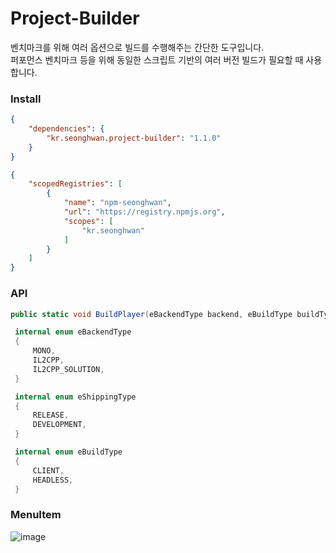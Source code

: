 # Project-Builder

벤치마크를 위해 여러 옵션으로 빌드를 수행해주는 간단한 도구입니다.  
퍼포먼스 벤치마크 등을 위해 동일한 스크립트 기반의 여러 버전 빌드가 필요할 때 사용합니다.  

### Install

```json
{
    "dependencies": {
        "kr.seonghwan.project-builder": "1.1.0"
    }
}
```

```json
{
    "scopedRegistries": [
        {
            "name": "npm-seonghwan",
            "url": "https://registry.npmjs.org",
            "scopes": [
                "kr.seonghwan"
            ]
        }
    ]
}
```





### API

```csharp
public static void BuildPlayer(eBackendType backend, eBuildType buildType, eShippingType shippingType)
```

```csharp
 internal enum eBackendType
 {
     MONO,
     IL2CPP,
     IL2CPP_SOLUTION,
 }

 internal enum eShippingType
 {
     RELEASE,
     DEVELOPMENT,
 }

 internal enum eBuildType
 {
     CLIENT,
     HEADLESS,
 }
```

 ### MenuItem
 ![image](https://user-images.githubusercontent.com/79823287/122322590-a95a2780-cf60-11eb-8116-bb1efc103fed.png)
